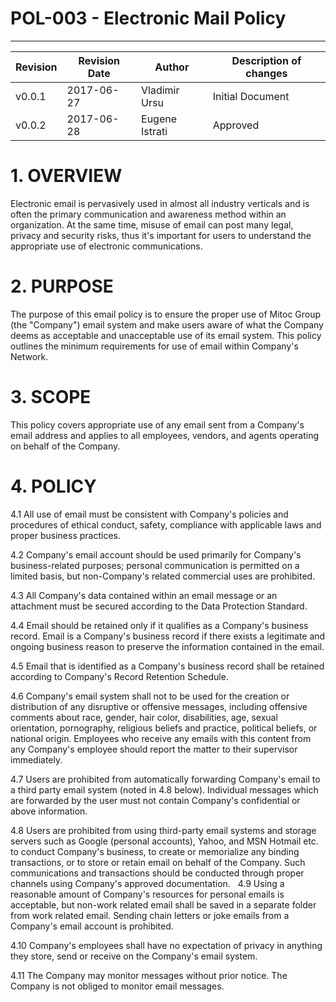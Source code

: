 # POL-003 - Electronic Mail Policy
----------------------------------


Revision | Revision Date | Author | Description of changes
-------- | ------------- | ------ | ----------------------
v0.0.1 | 2017-06-27 | Vladimir Ursu | Initial Document
v0.0.2 | 2017-06-28 | Eugene Istrati | Approved


# 1. OVERVIEW

Electronic email is pervasively used in almost all industry verticals and is
often the primary communication and awareness method within an organization.
At the same time, misuse of email can post many legal, privacy and security
risks, thus it's important for users to understand the appropriate use of
electronic communications.


# 2. PURPOSE

The purpose of this email policy is to ensure the proper use of Mitoc Group
(the "Company") email system and make users aware of what the Company deems
as acceptable and unacceptable use of its email system. This policy outlines
the minimum requirements for use of email within Company's Network.


# 3. SCOPE

This policy covers appropriate use of any email sent from a Company's email
address and applies to all employees, vendors, and agents operating on behalf
of the Company.


# 4. POLICY 

4.1 All use of email must be consistent with Company's policies and procedures
of ethical conduct, safety, compliance with applicable laws and proper business
practices. 

4.2 Company's email account should be used primarily for Company's
business-related purposes; personal communication is permitted on a limited
basis, but non-Company's related commercial uses are prohibited.

4.3 All Company's data contained within an email message or an attachment must
be secured according to the Data Protection Standard.

4.4 Email should be retained only if it qualifies as a Company's business
record. Email is a Company's business record if there exists a legitimate and
ongoing business reason to preserve the information contained in the email.

4.5 Email that is identified as a Company's business record shall be retained
according to Company's Record Retention Schedule.

4.6 Company's email system shall not to be used for the creation or
distribution of any disruptive or offensive messages, including offensive
comments about race, gender, hair color, disabilities, age, sexual orientation,
pornography, religious beliefs and practice, political beliefs, or national
origin. Employees who receive any emails with this content from any Company's
employee should report the matter to their supervisor immediately.

4.7 Users are prohibited from automatically forwarding Company's email to a
third party email system (noted in 4.8 below). Individual messages which are
forwarded by the user must not contain Company's confidential or above
information.

4.8 Users are prohibited from using third-party email systems and storage
servers such as Google (personal accounts), Yahoo, and MSN Hotmail etc. to
conduct Company's business, to create or memorialize any binding transactions,
or to store or retain email on behalf of the Company. Such communications and
transactions should be conducted through proper channels using Company's
approved documentation.
 
4.9 Using a reasonable amount of Company's resources for personal emails is
acceptable, but non-work related email shall be saved in a separate folder from
work related email.  Sending chain letters or joke emails from a Company's
email account is prohibited.

4.10    Company's employees shall have no expectation of privacy in anything
they store, send or receive on the Company's email system.

4.11    The Company may monitor messages without prior notice. The Company is
not obliged to monitor email messages.
